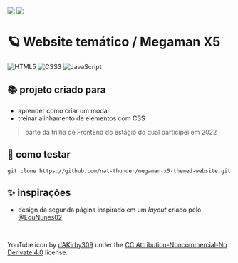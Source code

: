 <a href="#" onclick="BR()"><img src="https://img.shields.io/badge/%20PT&#8208;BR-yellow.svg?style=for-the-badge"></a>
<a href="https://github.com/nat-thunder/megaman-x5-themed-website/blob/main/README.md"><img src="https://img.shields.io/badge/%20EN-blue.svg?style=for-the-badge"></a>

# 🪐 Website temático / Megaman X5
![HTML5](https://img.shields.io/badge/html5-%23E34F26.svg?style=for-the-badge&logo=html5&logoColor=white)
![CSS3](https://img.shields.io/badge/css3-%231572B6.svg?style=for-the-badge&logo=css3&logoColor=white)
![JavaScript](https://img.shields.io/badge/javascript-%23323330.svg?style=for-the-badge&logo=javascript&logoColor=%23F7DF1E)


## 📚 projeto criado para
  - aprender como criar um modal 
  - treinar alinhamento de elementos com CSS
> parte da trilha de FrontEnd do estágio do qual participei em 2022

## 📑 como testar
  ```
  git clone https://github.com/nat-thunder/megaman-x5-themed-website.git
  ```
  
## ✨ inspirações
  - design da segunda página inspirado em um *layout* criado pelo [@EduNunes02](https://github.com/EduNunes02)

<br>

YouTube icon by [dAKirby309](https://www.iconarchive.com/show/simply-styled-icons-by-dakirby309/YouTube-icon.html) under the [CC Attribution-Noncommercial-No Derivate 4.0](https://creativecommons.org/licenses/by-nc-nd/4.0/) license.
